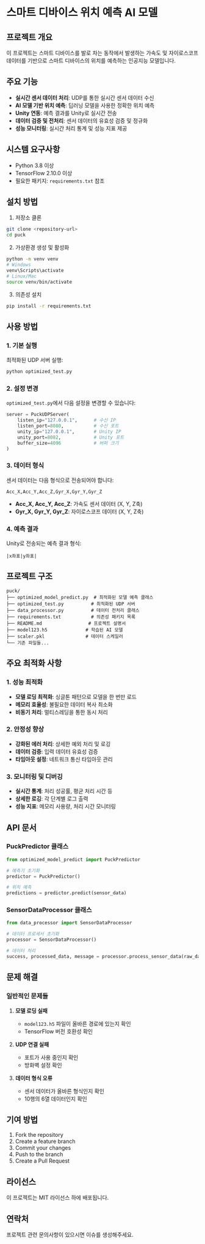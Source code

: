 # 스마트 디바이스 위치 예측 AI 모델

## 프로젝트 개요

이 프로젝트는 스마트 디바이스를 발로 차는 동작에서 발생하는 가속도 및 자이로스코프 데이터를 기반으로 스마트 디바이스의 위치를 예측하는 인공지능 모델입니다.

## 주요 기능

- **실시간 센서 데이터 처리**: UDP를 통한 실시간 센서 데이터 수신
- **AI 모델 기반 위치 예측**: 딥러닝 모델을 사용한 정확한 위치 예측
- **Unity 연동**: 예측 결과를 Unity로 실시간 전송
- **데이터 검증 및 전처리**: 센서 데이터의 유효성 검증 및 정규화
- **성능 모니터링**: 실시간 처리 통계 및 성능 지표 제공

## 시스템 요구사항

- Python 3.8 이상
- TensorFlow 2.10.0 이상
- 필요한 패키지: `requirements.txt` 참조

## 설치 방법

1. 저장소 클론
```bash
git clone <repository-url>
cd puck
```

2. 가상환경 생성 및 활성화
```bash
python -m venv venv
# Windows
venv\Scripts\activate
# Linux/Mac
source venv/bin/activate
```

3. 의존성 설치
```bash
pip install -r requirements.txt
```

## 사용 방법

### 1. 기본 실행

최적화된 UDP 서버 실행:
```bash
python optimized_test.py
```

### 2. 설정 변경

`optimized_test.py`에서 다음 설정을 변경할 수 있습니다:

```python
server = PuckUDPServer(
    listen_ip="127.0.0.1",      # 수신 IP
    listen_port=8080,           # 수신 포트
    unity_ip="127.0.0.1",       # Unity IP
    unity_port=8082,            # Unity 포트
    buffer_size=4096            # 버퍼 크기
)
```

### 3. 데이터 형식

센서 데이터는 다음 형식으로 전송되어야 합니다:
```
Acc_X,Acc_Y,Acc_Z,Gyr_X,Gyr_Y,Gyr_Z
```

- **Acc_X, Acc_Y, Acc_Z**: 가속도 센서 데이터 (X, Y, Z축)
- **Gyr_X, Gyr_Y, Gyr_Z**: 자이로스코프 데이터 (X, Y, Z축)

### 4. 예측 결과

Unity로 전송되는 예측 결과 형식:
```
|x좌표|y좌표|
```

## 프로젝트 구조

```
puck/
├── optimized_model_predict.py  # 최적화된 모델 예측 클래스
├── optimized_test.py          # 최적화된 UDP 서버
├── data_processor.py          # 데이터 전처리 클래스
├── requirements.txt           # 의존성 패키지 목록
├── README.md                 # 프로젝트 설명서
├── model123.h5              # 학습된 AI 모델
├── scaler.pkl               # 데이터 스케일러
└── 기존 파일들...
```

## 주요 최적화 사항

### 1. 성능 최적화
- **모델 로딩 최적화**: 싱글톤 패턴으로 모델을 한 번만 로드
- **메모리 효율성**: 불필요한 데이터 복사 최소화
- **비동기 처리**: 멀티스레딩을 통한 동시 처리

### 2. 안정성 향상
- **강화된 에러 처리**: 상세한 예외 처리 및 로깅
- **데이터 검증**: 입력 데이터 유효성 검증
- **타임아웃 설정**: 네트워크 통신 타임아웃 관리

### 3. 모니터링 및 디버깅
- **실시간 통계**: 처리 성공률, 평균 처리 시간 등
- **상세한 로깅**: 각 단계별 로그 출력
- **성능 지표**: 메모리 사용량, 처리 시간 모니터링

## API 문서

### PuckPredictor 클래스

```python
from optimized_model_predict import PuckPredictor

# 예측기 초기화
predictor = PuckPredictor()

# 위치 예측
predictions = predictor.predict(sensor_data)
```

### SensorDataProcessor 클래스

```python
from data_processor import SensorDataProcessor

# 데이터 프로세서 초기화
processor = SensorDataProcessor()

# 데이터 처리
success, processed_data, message = processor.process_sensor_data(raw_data)
```

## 문제 해결

### 일반적인 문제들

1. **모델 로딩 실패**
   - `model123.h5` 파일이 올바른 경로에 있는지 확인
   - TensorFlow 버전 호환성 확인

2. **UDP 연결 실패**
   - 포트가 사용 중인지 확인
   - 방화벽 설정 확인

3. **데이터 형식 오류**
   - 센서 데이터가 올바른 형식인지 확인
   - 10행의 6열 데이터인지 확인

## 기여 방법

1. Fork the repository
2. Create a feature branch
3. Commit your changes
4. Push to the branch
5. Create a Pull Request

## 라이선스

이 프로젝트는 MIT 라이선스 하에 배포됩니다.

## 연락처

프로젝트 관련 문의사항이 있으시면 이슈를 생성해주세요. 